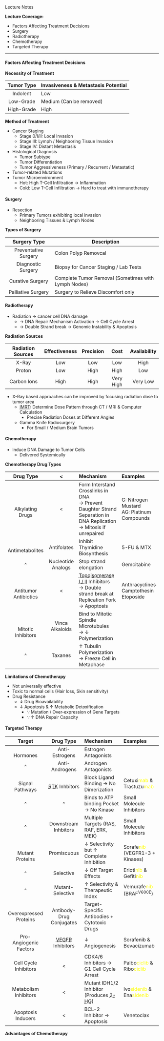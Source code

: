 Lecture Notes

**Lecture Coverage:**
- Factors Affecting Treatment Decisions
- Surgery
- Radiotherapy
- Chemotherapy
- Targeted Therapy

---
#### **Factors Affecting Treatment Decisions**
**Necessity of Treatment**

| Tumor Type | Invasiveness & Metastasis Potential |
| :--------: | ----------------------------------- |
|  Indolent  | Low                                 |
| Low-Grade  | Medium (Can be removed)             |
| High-Grade | High                                |

**Method of Treatment**
- Cancer Staging
	- Stage 0/I/II: Local Invasion
	- Stage III: Lymph / Neighboring Tissue Invasion
	- Stage IV: Distant Metastasis
- Histological Diagnosis
	- Tumor Subtype
	- Tumor Differentiation
	- Tumor Aggressiveness (Primary / Recurrent / Metastatic)
- Tumor-related Mutations
- Tumor Microenvironment
	- Hot: High T-Cell Infiltration → Inflammation
	- Cold: Low T-Cell Infiltration → Hard to treat with immunotherapy


#### **Surgery**
- Resection
	- Primary Tumors exhibiting local invasion
	- Neighboring Tissues & Lymph Nodes

**Types of Surgery**

|     Surgery Type     | Description                                         |
| :------------------: | --------------------------------------------------- |
| Preventative Surgery | Colon Polyp Removcal                                |
|  Diagnostic Surgery  | Biopsy for Cancer Staging / Lab Tests               |
|   Curative Surgery   | Complete Tumor Removal (Sometimes with Lymph Nodes) |
|  Palliative Surgery  | Surgery to Relieve Discomfort only                  |


#### **Radiotherapy**
- Radiation → cancer cell DNA damage
	- → DNA Repair Mechanism Activation → Cell Cycle Arrest
	- → Double Strand break → Genomic Instability & Apoptosis

**Radiation Sources**

| Radiation Sources | Effectiveness | Precision |   Cost    | Availability |
| :---------------: | :-----------: | :-------: | :-------: | :----------: |
|       X-Ray       |      Low      |    Low    |    Low    |     High     |
|      Proton       |      Low      |   High    |   High    |     Low      |
|    Carbon Ions    |     High      |   High    | Very High |   Very Low   |
- X-Ray based approaches can be improved by focusing radiation dose to tumor area
	- <abbr Title="Intensity-Modulated Radiation Therapy">IMRT</abbr>: Determine Dose Pattern through CT / MRI & Computer Calculation
		- Precise Radiation Doses at Different Angles
	- Gamma Knife Radiosurgery
		- For Small / Medium Brain Tumors


#### **Chemotherapy**
- Induce DNA Damage to Tumor Cells
	- Delivered Systemically

**Chemotherapy Drug Types**

|         Drug Type          |         <          | Mechanism                                                                                                                                      | Examples                                      |
| :------------------------: | :----------------: | :--------------------------------------------------------------------------------------------------------------------------------------------- | :-------------------------------------------- |
|    <br>Alkylating Drugs    |         <          | Form Interstand Crosslinks in DNA <br>→ Prevent Daughter Strand Separation in DNA Replication<br>→ Mitosis if unrepaired                       | G: Nitrogen Mustard<br>AG: Platinum Compounds |
|    <br>Antimetabolites     |    Antifolates     | Inhibit Thymidine Biosynthesis                                                                                                                 | 5-FU & MTX                                    |
|             ^              | Nucleotide Analogs | Stop strand elongation                                                                                                                         | Gemcitabine                                   |
| <br>Antitumor Antibiotics  |         <          | <abbr Title="Responsible for DNA Unwinding">Topoisomerase I / II</abbr> Inhibitors<br>→ Double strand break at Replication Fork<br>→ Apoptosis | Anthracyclines<br>Camptothesin<br>Etoposide   |
| <br><br>Mitotic Inhibitors |  Vinca Alkaloids   | Bind to Mitotic Spindle Microtubules<br>→ ↓ Polymerization                                                                                     |                                               |
|             ^              |      Taxanes       | ↑ Tubulin Polymerization<br>→ Freeze Cell in Metaphase                                                                                         |                                               |

**Limitations of Chemotherapy**
- Not universally effective
- Toxic to normal cells (Hair loss, Skin sensitivity)
- Drug Resistance
	- ↓ Drug Bioavailability
	- ↓ Apoptosis & ↑ Metabolic Detoxification
		- ∵ Mutation / Over-expression of Gene Targets
		- ∵ ↑ DNA Repair Capacity


#### **Targeted Therapy**
|         Target         |                                     Drug Type                                     | Mechanism                                                                   | Examples                                                                         |
| :--------------------: | :-------------------------------------------------------------------------------: | :-------------------------------------------------------------------------- | :------------------------------------------------------------------------------- |
|      <br>Hormones      |                                  Anti-Estrogens                                   | Estrogen Antagonists                                                        |                                                                                  |
|           ^            |                                  Anti-Androgens                                   | Androgen Antagonists                                                        |                                                                                  |
|  <br>Signal Pathways   |          <br><abbr Title="Receptor Tyrosine Kinase">RTK</abbr> Inhbitors          | Block Ligand Binding → No Dimerization                                      | Cetuxi<font color="yellow">mab</font> & Trastuzu<font color="yellow">mab</font>  |
|           ^            |                                         ^                                         | Binds to ATP binding Pocket → No Kinase                                     | Small Molecule Inhibitors                                                        |
|           ^            |                               Downstream Inhbitors                                | Multiple Targets (RAS, RAF, ERK, MEK)                                       | Small Molecule Inhibitors                                                        |
|  <br>Mutant Proteins   |                                    Promiscuous                                    | ↓ Selectivity but ↑ Complete Inhibition                                     | Sorafe<font color="yellow">nib</font> (VEGFR1-3 + Kinases)                       |
|           ^            |                                     Selective                                     | ↓ Off Target Effects                                                        | Erloti<font color="yellow">nib</font> & Gefiti<font color="yellow">nib</font>    |
|           ^            |                                 Mutant-Selective                                  | ↑ Selectivity & Therapeutic Index                                           | Vemurafe<font color="yellow">nib</font> (BRAF<sup>V600E</sup>)                   |
| Overexpressed Proteins |                             Antibody-Drug Conjugates                              | Target-Specific Antibodies + Cytotoxic Drugs                                |                                                                                  |
| Pro-Angiogenic Factors | <abbr Title="Vascular Endothelial Growth Factor Receptor">VEGFR</abbr> Inhibitors | ↓ Angiogenesis                                                              | Sorafenib & Bevacizumab                                                          |
| Cell Cycle Inhibitors  |                                         <                                         | CDK4/6 Inhibitors → G1 Cell Cycle Arrest                                    | Palbo<font color="yellow">ciclib</font> & Ribo<font color="yellow">ciclib</font> |
| Metabolism Inhibitors  |                                         <                                         | Mutant IDH1/2 Inhibitor (Produces <abbr Title="Oncometabolite">2-HG</abbr>) | Ivo<font color="yellow">sidenib</font> & Ena<font color="yellow">sidenib</sub>   |
|   Apoptosis Inducers   |                                         <                                         | BCL-2 Inhibitor → Apoptosis                                                 | Venetoclax                                                                       |

**Advantages of Chemotherapy**
